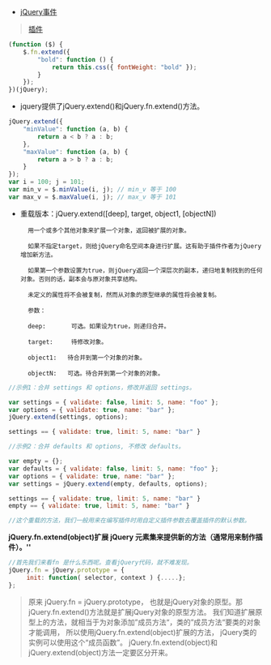 - [jQuery事件](http://www.itdadao.com/articles/c15a1210874p0.html)

> [插件](http://www.cnblogs.com/joey0210/p/3408349.html)
```javascript
(function ($) {
    $.fn.extend({
        "bold": function () {
            return this.css({ fontWeight: "bold" });
        }
    });
})(jQuery);
```
- jquery提供了jQuery.extend()和jQuery.fn.extend()方法。
```javascript
jQuery.extend({
    "minValue": function (a, b) {
        return a < b ? a : b;
    },
    "maxValue": function (a, b) {
        return a > b ? a : b;
    }
});
var i = 100; j = 101;
var min_v = $.minValue(i, j); // min_v 等于 100
var max_v = $.maxValue(i, j); // max_v 等于 101
```

- 重载版本：jQuery.extend([deep], target, object1, [objectN])

        用一个或多个其他对象来扩展一个对象，返回被扩展的对象。

        如果不指定target，则给jQuery命名空间本身进行扩展。这有助于插件作者为jQuery增加新方法。

        如果第一个参数设置为true，则jQuery返回一个深层次的副本，递归地复制找到的任何对象。否则的话，副本会与原对象共享结构。

        未定义的属性将不会被复制，然而从对象的原型继承的属性将会被复制。

        参数：

        deep:       可选。如果设为true，则递归合并。

        target:     待修改对象。

        object1:   待合并到第一个对象的对象。

        objectN:   可选。待合并到第一个对象的对象。

```javascript
//示例1：合并 settings 和 options，修改并返回 settings。

var settings = { validate: false, limit: 5, name: "foo" };
var options = { validate: true, name: "bar" };
jQuery.extend(settings, options);

settings == { validate: true, limit: 5, name: "bar" }

//示例2：合并 defaults 和 options, 不修改 defaults。

var empty = {};
var defaults = { validate: false, limit: 5, name: "foo" };
var options = { validate: true, name: "bar" };
var settings = jQuery.extend(empty, defaults, options);

settings == { validate: true, limit: 5, name: "bar" }
empty == { validate: true, limit: 5, name: "bar" }

//这个重载的方法，我们一般用来在编写插件时用自定义插件参数去覆盖插件的默认参数。
```
**jQuery.fn.extend(object)扩展 jQuery 元素集来提供新的方法（通常用来制作插件）。''**

```javascript
//首先我们来看fn 是什么东西呢。查看jQuery代码，就不难发现。
jQuery.fn = jQuery.prototype = {
　　　init: function( selector, context ) {.....};
};
```
> 原来 jQuery.fn = jQuery.prototype，
也就是jQuery对象的原型。那jQuery.fn.extend()方法就是扩展jQuery对象的原型方法。
我们知道扩展原型上的方法，就相当于为对象添加”成员方法“，类的”成员方法“要类的对象才能调用，
所以使用jQuery.fn.extend(object)扩展的方法，
jQuery类的实例可以使用这个“成员函数”。
jQuery.fn.extend(object)和jQuery.extend(object)方法一定要区分开来。